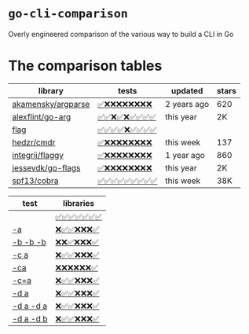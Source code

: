 # `go-cli-comparison`

Overly engineered comparison of the various way to build a CLI in Go

# The comparison tables

<!-- marker:comparison-tables -->
| library | tests | updated | stars |
| --- | --- | --- | --- |
|[akamensky/argparse](https://github.com/akamensky/argparse)|[✅]()[❌](https://github.com/nobe4/go-cli-comparison/blob/main/internal/spec/list.go#L10-L13)[❌](https://github.com/nobe4/go-cli-comparison/blob/main/internal/spec/list.go#L16-L19)[❌](https://github.com/nobe4/go-cli-comparison/blob/main/internal/spec/list.go#L22-L25)[❌](https://github.com/nobe4/go-cli-comparison/blob/main/internal/spec/list.go#L26-L29)[❌](https://github.com/nobe4/go-cli-comparison/blob/main/internal/spec/list.go#L30-L33)[❌](https://github.com/nobe4/go-cli-comparison/blob/main/internal/spec/list.go#L36-L39)[❌](https://github.com/nobe4/go-cli-comparison/blob/main/internal/spec/list.go#L40-L43)[❌](https://github.com/nobe4/go-cli-comparison/blob/main/internal/spec/list.go#L44-L47)|2 years ago|620|
|[alexflint/go-arg](https://github.com/alexflint/go-arg)|[✅]()[✅](https://github.com/nobe4/go-cli-comparison/blob/main/internal/spec/list.go#L10-L13)[❌](https://github.com/nobe4/go-cli-comparison/blob/main/internal/spec/list.go#L16-L19)[✅](https://github.com/nobe4/go-cli-comparison/blob/main/internal/spec/list.go#L22-L25)[❌](https://github.com/nobe4/go-cli-comparison/blob/main/internal/spec/list.go#L26-L29)[✅](https://github.com/nobe4/go-cli-comparison/blob/main/internal/spec/list.go#L30-L33)[✅](https://github.com/nobe4/go-cli-comparison/blob/main/internal/spec/list.go#L36-L39)[✅](https://github.com/nobe4/go-cli-comparison/blob/main/internal/spec/list.go#L40-L43)[✅](https://github.com/nobe4/go-cli-comparison/blob/main/internal/spec/list.go#L44-L47)|this year|2K|
|[flag](https://pkg.go.dev/flag)|[✅]()[✅](https://github.com/nobe4/go-cli-comparison/blob/main/internal/spec/list.go#L10-L13)[✅](https://github.com/nobe4/go-cli-comparison/blob/main/internal/spec/list.go#L16-L19)[✅](https://github.com/nobe4/go-cli-comparison/blob/main/internal/spec/list.go#L22-L25)[❌](https://github.com/nobe4/go-cli-comparison/blob/main/internal/spec/list.go#L26-L29)[✅](https://github.com/nobe4/go-cli-comparison/blob/main/internal/spec/list.go#L30-L33)[✅](https://github.com/nobe4/go-cli-comparison/blob/main/internal/spec/list.go#L36-L39)[✅](https://github.com/nobe4/go-cli-comparison/blob/main/internal/spec/list.go#L40-L43)[✅](https://github.com/nobe4/go-cli-comparison/blob/main/internal/spec/list.go#L44-L47)|||
|[hedzr/cmdr](https://github.com/hedzr/cmdr)|[✅]()[❌](https://github.com/nobe4/go-cli-comparison/blob/main/internal/spec/list.go#L10-L13)[❌](https://github.com/nobe4/go-cli-comparison/blob/main/internal/spec/list.go#L16-L19)[❌](https://github.com/nobe4/go-cli-comparison/blob/main/internal/spec/list.go#L22-L25)[❌](https://github.com/nobe4/go-cli-comparison/blob/main/internal/spec/list.go#L26-L29)[❌](https://github.com/nobe4/go-cli-comparison/blob/main/internal/spec/list.go#L30-L33)[❌](https://github.com/nobe4/go-cli-comparison/blob/main/internal/spec/list.go#L36-L39)[❌](https://github.com/nobe4/go-cli-comparison/blob/main/internal/spec/list.go#L40-L43)[❌](https://github.com/nobe4/go-cli-comparison/blob/main/internal/spec/list.go#L44-L47)|this week|137|
|[integrii/flaggy](https://github.com/integrii/flaggy)|[✅]()[❌](https://github.com/nobe4/go-cli-comparison/blob/main/internal/spec/list.go#L10-L13)[❌](https://github.com/nobe4/go-cli-comparison/blob/main/internal/spec/list.go#L16-L19)[❌](https://github.com/nobe4/go-cli-comparison/blob/main/internal/spec/list.go#L22-L25)[❌](https://github.com/nobe4/go-cli-comparison/blob/main/internal/spec/list.go#L26-L29)[❌](https://github.com/nobe4/go-cli-comparison/blob/main/internal/spec/list.go#L30-L33)[❌](https://github.com/nobe4/go-cli-comparison/blob/main/internal/spec/list.go#L36-L39)[❌](https://github.com/nobe4/go-cli-comparison/blob/main/internal/spec/list.go#L40-L43)[❌](https://github.com/nobe4/go-cli-comparison/blob/main/internal/spec/list.go#L44-L47)|1 year ago|860|
|[jessevdk/go-flags](https://github.com/jessevdk/go-flags)|[✅]()[❌](https://github.com/nobe4/go-cli-comparison/blob/main/internal/spec/list.go#L10-L13)[❌](https://github.com/nobe4/go-cli-comparison/blob/main/internal/spec/list.go#L16-L19)[❌](https://github.com/nobe4/go-cli-comparison/blob/main/internal/spec/list.go#L22-L25)[❌](https://github.com/nobe4/go-cli-comparison/blob/main/internal/spec/list.go#L26-L29)[❌](https://github.com/nobe4/go-cli-comparison/blob/main/internal/spec/list.go#L30-L33)[❌](https://github.com/nobe4/go-cli-comparison/blob/main/internal/spec/list.go#L36-L39)[❌](https://github.com/nobe4/go-cli-comparison/blob/main/internal/spec/list.go#L40-L43)[❌](https://github.com/nobe4/go-cli-comparison/blob/main/internal/spec/list.go#L44-L47)|this year|2K|
|[spf13/cobra](https://github.com/spf13/cobra)|[✅]()[✅](https://github.com/nobe4/go-cli-comparison/blob/main/internal/spec/list.go#L10-L13)[✅](https://github.com/nobe4/go-cli-comparison/blob/main/internal/spec/list.go#L16-L19)[✅](https://github.com/nobe4/go-cli-comparison/blob/main/internal/spec/list.go#L22-L25)[✅](https://github.com/nobe4/go-cli-comparison/blob/main/internal/spec/list.go#L26-L29)[✅](https://github.com/nobe4/go-cli-comparison/blob/main/internal/spec/list.go#L30-L33)[✅](https://github.com/nobe4/go-cli-comparison/blob/main/internal/spec/list.go#L36-L39)[✅](https://github.com/nobe4/go-cli-comparison/blob/main/internal/spec/list.go#L40-L43)[✅](https://github.com/nobe4/go-cli-comparison/blob/main/internal/spec/list.go#L44-L47)|this week|38K|


| test | libraries |
| --- | --- |
|[]()|[✅](https://github.com/nobe4/go-cli-comparison/blob/main/libraries/akamensky_argparse/main.go)[✅](https://github.com/nobe4/go-cli-comparison/blob/main/libraries/alexflint_go-arg/main.go)[✅](https://github.com/nobe4/go-cli-comparison/blob/main/libraries/flag/main.go)[✅](https://github.com/nobe4/go-cli-comparison/blob/main/libraries/hedzr_cmdr/main.go)[✅](https://github.com/nobe4/go-cli-comparison/blob/main/libraries/integrii_flaggy/main.go)[✅](https://github.com/nobe4/go-cli-comparison/blob/main/libraries/jessevdk_go-flags/main.go)[✅](https://github.com/nobe4/go-cli-comparison/blob/main/libraries/spf13_cobra/main.go)|
|[-a ](https://github.com/nobe4/go-cli-comparison/blob/main/internal/spec/list.go#L10-L13)|[❌](https://github.com/nobe4/go-cli-comparison/blob/main/libraries/akamensky_argparse/main.go)[✅](https://github.com/nobe4/go-cli-comparison/blob/main/libraries/alexflint_go-arg/main.go)[✅](https://github.com/nobe4/go-cli-comparison/blob/main/libraries/flag/main.go)[❌](https://github.com/nobe4/go-cli-comparison/blob/main/libraries/hedzr_cmdr/main.go)[❌](https://github.com/nobe4/go-cli-comparison/blob/main/libraries/integrii_flaggy/main.go)[❌](https://github.com/nobe4/go-cli-comparison/blob/main/libraries/jessevdk_go-flags/main.go)[✅](https://github.com/nobe4/go-cli-comparison/blob/main/libraries/spf13_cobra/main.go)|
|[-b -b -b ](https://github.com/nobe4/go-cli-comparison/blob/main/internal/spec/list.go#L16-L19)|[❌](https://github.com/nobe4/go-cli-comparison/blob/main/libraries/akamensky_argparse/main.go)[❌](https://github.com/nobe4/go-cli-comparison/blob/main/libraries/alexflint_go-arg/main.go)[✅](https://github.com/nobe4/go-cli-comparison/blob/main/libraries/flag/main.go)[❌](https://github.com/nobe4/go-cli-comparison/blob/main/libraries/hedzr_cmdr/main.go)[❌](https://github.com/nobe4/go-cli-comparison/blob/main/libraries/integrii_flaggy/main.go)[❌](https://github.com/nobe4/go-cli-comparison/blob/main/libraries/jessevdk_go-flags/main.go)[✅](https://github.com/nobe4/go-cli-comparison/blob/main/libraries/spf13_cobra/main.go)|
|[-c a ](https://github.com/nobe4/go-cli-comparison/blob/main/internal/spec/list.go#L22-L25)|[❌](https://github.com/nobe4/go-cli-comparison/blob/main/libraries/akamensky_argparse/main.go)[✅](https://github.com/nobe4/go-cli-comparison/blob/main/libraries/alexflint_go-arg/main.go)[✅](https://github.com/nobe4/go-cli-comparison/blob/main/libraries/flag/main.go)[❌](https://github.com/nobe4/go-cli-comparison/blob/main/libraries/hedzr_cmdr/main.go)[❌](https://github.com/nobe4/go-cli-comparison/blob/main/libraries/integrii_flaggy/main.go)[❌](https://github.com/nobe4/go-cli-comparison/blob/main/libraries/jessevdk_go-flags/main.go)[✅](https://github.com/nobe4/go-cli-comparison/blob/main/libraries/spf13_cobra/main.go)|
|[-ca ](https://github.com/nobe4/go-cli-comparison/blob/main/internal/spec/list.go#L26-L29)|[❌](https://github.com/nobe4/go-cli-comparison/blob/main/libraries/akamensky_argparse/main.go)[❌](https://github.com/nobe4/go-cli-comparison/blob/main/libraries/alexflint_go-arg/main.go)[❌](https://github.com/nobe4/go-cli-comparison/blob/main/libraries/flag/main.go)[❌](https://github.com/nobe4/go-cli-comparison/blob/main/libraries/hedzr_cmdr/main.go)[❌](https://github.com/nobe4/go-cli-comparison/blob/main/libraries/integrii_flaggy/main.go)[❌](https://github.com/nobe4/go-cli-comparison/blob/main/libraries/jessevdk_go-flags/main.go)[✅](https://github.com/nobe4/go-cli-comparison/blob/main/libraries/spf13_cobra/main.go)|
|[-c=a ](https://github.com/nobe4/go-cli-comparison/blob/main/internal/spec/list.go#L30-L33)|[❌](https://github.com/nobe4/go-cli-comparison/blob/main/libraries/akamensky_argparse/main.go)[✅](https://github.com/nobe4/go-cli-comparison/blob/main/libraries/alexflint_go-arg/main.go)[✅](https://github.com/nobe4/go-cli-comparison/blob/main/libraries/flag/main.go)[❌](https://github.com/nobe4/go-cli-comparison/blob/main/libraries/hedzr_cmdr/main.go)[❌](https://github.com/nobe4/go-cli-comparison/blob/main/libraries/integrii_flaggy/main.go)[❌](https://github.com/nobe4/go-cli-comparison/blob/main/libraries/jessevdk_go-flags/main.go)[✅](https://github.com/nobe4/go-cli-comparison/blob/main/libraries/spf13_cobra/main.go)|
|[-d a ](https://github.com/nobe4/go-cli-comparison/blob/main/internal/spec/list.go#L36-L39)|[❌](https://github.com/nobe4/go-cli-comparison/blob/main/libraries/akamensky_argparse/main.go)[✅](https://github.com/nobe4/go-cli-comparison/blob/main/libraries/alexflint_go-arg/main.go)[✅](https://github.com/nobe4/go-cli-comparison/blob/main/libraries/flag/main.go)[❌](https://github.com/nobe4/go-cli-comparison/blob/main/libraries/hedzr_cmdr/main.go)[❌](https://github.com/nobe4/go-cli-comparison/blob/main/libraries/integrii_flaggy/main.go)[❌](https://github.com/nobe4/go-cli-comparison/blob/main/libraries/jessevdk_go-flags/main.go)[✅](https://github.com/nobe4/go-cli-comparison/blob/main/libraries/spf13_cobra/main.go)|
|[-d a -d a ](https://github.com/nobe4/go-cli-comparison/blob/main/internal/spec/list.go#L40-L43)|[❌](https://github.com/nobe4/go-cli-comparison/blob/main/libraries/akamensky_argparse/main.go)[✅](https://github.com/nobe4/go-cli-comparison/blob/main/libraries/alexflint_go-arg/main.go)[✅](https://github.com/nobe4/go-cli-comparison/blob/main/libraries/flag/main.go)[❌](https://github.com/nobe4/go-cli-comparison/blob/main/libraries/hedzr_cmdr/main.go)[❌](https://github.com/nobe4/go-cli-comparison/blob/main/libraries/integrii_flaggy/main.go)[❌](https://github.com/nobe4/go-cli-comparison/blob/main/libraries/jessevdk_go-flags/main.go)[✅](https://github.com/nobe4/go-cli-comparison/blob/main/libraries/spf13_cobra/main.go)|
|[-d a -d b ](https://github.com/nobe4/go-cli-comparison/blob/main/internal/spec/list.go#L44-L47)|[❌](https://github.com/nobe4/go-cli-comparison/blob/main/libraries/akamensky_argparse/main.go)[✅](https://github.com/nobe4/go-cli-comparison/blob/main/libraries/alexflint_go-arg/main.go)[✅](https://github.com/nobe4/go-cli-comparison/blob/main/libraries/flag/main.go)[❌](https://github.com/nobe4/go-cli-comparison/blob/main/libraries/hedzr_cmdr/main.go)[❌](https://github.com/nobe4/go-cli-comparison/blob/main/libraries/integrii_flaggy/main.go)[❌](https://github.com/nobe4/go-cli-comparison/blob/main/libraries/jessevdk_go-flags/main.go)[✅](https://github.com/nobe4/go-cli-comparison/blob/main/libraries/spf13_cobra/main.go)|


<!-- marker:comparison-tables -->
